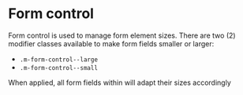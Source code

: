 # Form control

Form control is used to manage form element sizes. There are two (2) modifier classes available to make form fields smaller or larger:
* ```.m-form-control--large```
* ```.m-form-control--small```

When applied, all form fields within will adapt their sizes accordingly
